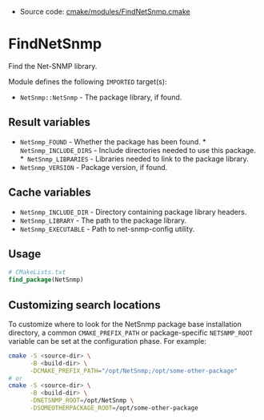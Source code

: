 <!-- This is auto-generated file. -->
* Source code: [cmake/modules/FindNetSnmp.cmake](https://github.com/petk/php-build-system/blob/master/cmake/cmake/modules/FindNetSnmp.cmake)

# FindNetSnmp

Find the Net-SNMP library.

Module defines the following `IMPORTED` target(s):

* `NetSnmp::NetSnmp` - The package library, if found.

## Result variables

* `NetSnmp_FOUND` - Whether the package has been found.
*` NetSnmp_INCLUDE_DIRS` - Include directories needed to use this package.
*` NetSnmp_LIBRARIES` - Libraries needed to link to the package library.
* `NetSnmp_VERSION` - Package version, if found.

## Cache variables

* `NetSnmp_INCLUDE_DIR` - Directory containing package library headers.
* `NetSnmp_LIBRARY` - The path to the package library.
* `NetSnmp_EXECUTABLE` - Path to net-snmp-config utility.

## Usage

```cmake
# CMakeLists.txt
find_package(NetSnmp)
```

## Customizing search locations

To customize where to look for the NetSnmp package base
installation directory, a common `CMAKE_PREFIX_PATH` or
package-specific `NETSNMP_ROOT` variable can be set at
the configuration phase. For example:

```sh
cmake -S <source-dir> \
      -B <build-dir> \
      -DCMAKE_PREFIX_PATH="/opt/NetSnmp;/opt/some-other-package"
# or
cmake -S <source-dir> \
      -B <build-dir> \
      -DNETSNMP_ROOT=/opt/NetSnmp \
      -DSOMEOTHERPACKAGE_ROOT=/opt/some-other-package
```
